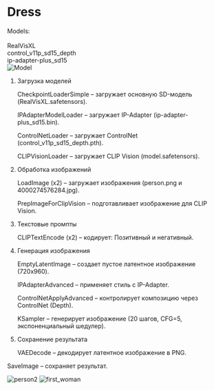 # Dress
Models: <br>   
RealVisXL<br>
control_v11p_sd15_depth<br>
ip-adapter-plus_sd15<br>
![Model](https://github.com/user-attachments/assets/4f5df3f8-15e4-4b32-a4b8-7b946095a4c6)


1. Загрузка моделей

    CheckpointLoaderSimple – загружает основную SD-модель (RealVisXL.safetensors).

    IPAdapterModelLoader – загружает IP-Adapter (ip-adapter-plus_sd15.bin).

    ControlNetLoader – загружает ControlNet (control_v11p_sd15_depth.pth).

    CLIPVisionLoader – загружает CLIP Vision (model.safetensors).

2. Обработка изображений

    LoadImage (x2) – загружает изображения (person.png и 4000274576284.jpg).

    PrepImageForClipVision – подготавливает изображение для CLIP Vision.

3. Текстовые промпты

    CLIPTextEncode (x2) – кодирует:
       Позитивный и негативный.

5. Генерация изображения

    EmptyLatentImage – создает пустое латентное изображение (720x960).

    IPAdapterAdvanced – применяет стиль с IP-Adapter.

    ControlNetApplyAdvanced – контролирует композицию через ControlNet (Depth).

    KSampler – генерирует изображение (20 шагов, CFG=5, экспоненциальный шедулер).

6. Сохранение результата


    VAEDecode – декодирует латентное изображение в PNG.

SaveImage – сохраняет результат.

![person2](https://github.com/user-attachments/assets/2c06e769-dc58-43f9-a88d-18054a697c2d)
![first_woman](https://github.com/user-attachments/assets/3de0a79c-0a2d-411d-9819-e785e5dbdf08)
